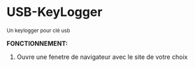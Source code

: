 # USB-KeyLogger
<sub> Un keylogger pour clé usb  </sub>


**FONCTIONNEMENT:**
1) Ouvre une fenetre de navigateur avec le site de votre choix
